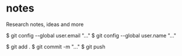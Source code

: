 # notes
Research notes, ideas and more

$ git config --global user.email "..."
$ git config --global user.name "..."

$ git add .
$ git commit -m "..."
$ git push
